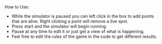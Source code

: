 How to Use:
- While the simulator is paused you can left click in the box to add points that are alive. Right clicking a point will remove
   a live spot.
- Press start and the simulator will begin running.
- Pause at any time to edit it or just get a view of what is happening.
- Feel free to edit the rules of the game in the code to get different results.


   

